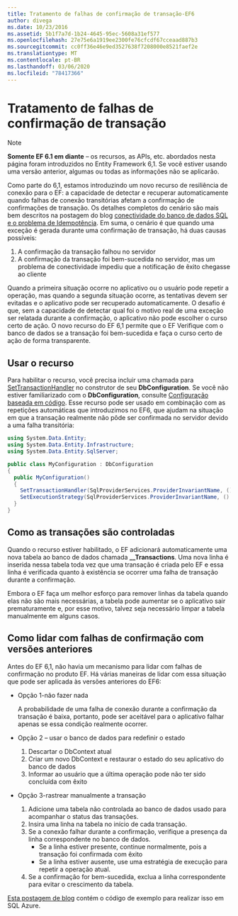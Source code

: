 ```yaml
---
title: Tratamento de falhas de confirmação de transação-EF6
author: divega
ms.date: 10/23/2016
ms.assetid: 5b1f7a7d-1b24-4645-95ec-5608a31ef577
ms.openlocfilehash: 27e75e6a1919ee2300fe76cfcdf67cceaad887b3
ms.sourcegitcommit: cc0ff36e46e9ed3527638f7208000e8521faef2e
ms.translationtype: MT
ms.contentlocale: pt-BR
ms.lasthandoff: 03/06/2020
ms.locfileid: "78417366"
---
```

# <a name="handling-transaction-commit-failures"></a>Tratamento de falhas de confirmação de transação
> [!NOTE]
> **Somente EF 6.1 em diante** – os recursos, as APIs, etc. abordados nesta página foram introduzidos no Entity Framework 6,1. Se você estiver usando uma versão anterior, algumas ou todas as informações não se aplicarão.  

Como parte do 6,1, estamos introduzindo um novo recurso de resiliência de conexão para o EF: a capacidade de detectar e recuperar automaticamente quando falhas de conexão transitórias afetam a confirmação de confirmações de transação. Os detalhes completos do cenário são mais bem descritos na postagem do blog [conectividade do banco de dados SQL e o problema de Idempotência](https://blogs.msdn.com/b/adonet/archive/2013/03/11/sql-database-connectivity-and-the-idempotency-issue.aspx).  Em suma, o cenário é que quando uma exceção é gerada durante uma confirmação de transação, há duas causas possíveis:  

1. A confirmação da transação falhou no servidor
2. A confirmação da transação foi bem-sucedida no servidor, mas um problema de conectividade impediu que a notificação de êxito chegasse ao cliente  

Quando a primeira situação ocorre no aplicativo ou o usuário pode repetir a operação, mas quando a segunda situação ocorre, as tentativas devem ser evitadas e o aplicativo pode ser recuperado automaticamente. O desafio é que, sem a capacidade de detectar qual foi o motivo real de uma exceção ser relatada durante a confirmação, o aplicativo não pode escolher o curso certo de ação. O novo recurso do EF 6,1 permite que o EF Verifique com o banco de dados se a transação foi bem-sucedida e faça o curso certo de ação de forma transparente.  

## <a name="using-the-feature"></a>Usar o recurso  

Para habilitar o recurso, você precisa incluir uma chamada para [SetTransactionHandler](https://msdn.microsoft.com/library/system.data.entity.dbconfiguration.setdefaulttransactionhandler.aspx) no construtor de seu **DbConfiguration**. Se você não estiver familiarizado com o **DbConfiguration**, consulte [Configuração baseada em código](~/ef6/fundamentals/configuring/code-based.md). Esse recurso pode ser usado em combinação com as repetições automáticas que introduzimos no EF6, que ajudam na situação em que a transação realmente não pôde ser confirmada no servidor devido a uma falha transitória:  

``` csharp
using System.Data.Entity;
using System.Data.Entity.Infrastructure;
using System.Data.Entity.SqlServer;

public class MyConfiguration : DbConfiguration  
{
  public MyConfiguration()  
  {  
    SetTransactionHandler(SqlProviderServices.ProviderInvariantName, () => new CommitFailureHandler());  
    SetExecutionStrategy(SqlProviderServices.ProviderInvariantName, () => new SqlAzureExecutionStrategy());  
  }  
}
```  

## <a name="how-transactions-are-tracked"></a>Como as transações são controladas  

Quando o recurso estiver habilitado, o EF adicionará automaticamente uma nova tabela ao banco de dados chamada **__Transactions**. Uma nova linha é inserida nessa tabela toda vez que uma transação é criada pelo EF e essa linha é verificada quanto à existência se ocorrer uma falha de transação durante a confirmação.  

Embora o EF faça um melhor esforço para remover linhas da tabela quando elas não são mais necessárias, a tabela pode aumentar se o aplicativo sair prematuramente e, por esse motivo, talvez seja necessário limpar a tabela manualmente em alguns casos.  

## <a name="how-to-handle-commit-failures-with-previous-versions"></a>Como lidar com falhas de confirmação com versões anteriores

Antes do EF 6,1, não havia um mecanismo para lidar com falhas de confirmação no produto EF. Há várias maneiras de lidar com essa situação que pode ser aplicada às versões anteriores do EF6:  

* Opção 1-não fazer nada  

  A probabilidade de uma falha de conexão durante a confirmação da transação é baixa, portanto, pode ser aceitável para o aplicativo falhar apenas se essa condição realmente ocorrer.  

* Opção 2 – usar o banco de dados para redefinir o estado  

  1. Descartar o DbContext atual  
  2. Criar um novo DbContext e restaurar o estado do seu aplicativo do banco de dados  
  3. Informar ao usuário que a última operação pode não ter sido concluída com êxito  

* Opção 3-rastrear manualmente a transação  

  1. Adicione uma tabela não controlada ao banco de dados usado para acompanhar o status das transações.  
  2. Insira uma linha na tabela no início de cada transação.  
  3. Se a conexão falhar durante a confirmação, verifique a presença da linha correspondente no banco de dados.  
     - Se a linha estiver presente, continue normalmente, pois a transação foi confirmada com êxito  
     - Se a linha estiver ausente, use uma estratégia de execução para repetir a operação atual.  
  4. Se a confirmação for bem-sucedida, exclua a linha correspondente para evitar o crescimento da tabela.  

[Esta postagem de blog](https://blogs.msdn.com/b/adonet/archive/2013/03/11/sql-database-connectivity-and-the-idempotency-issue.aspx) contém o código de exemplo para realizar isso em SQL Azure.  
